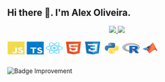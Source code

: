 ## Hi there 👋. I'm Alex Oliveira.

<div align="center" style="display: inline_block">
  <a href="https://github.com/alex0liveira">
    <img height="180em" src="https://github-readme-stats.vercel.app/api?username=alex0liveira&show_icons=true&theme=algolia&include_all_commits=true&count_private=true"/>
    <img height="180em" src="https://github-readme-stats.vercel.app/api/top-langs/?username=alex0liveira&layout=compact&langs_count=7&theme=algolia"/>
  </a>
</div>

<div style="display: inline_block"><br>
  <img align="center" height="30" width="40" src="https://raw.githubusercontent.com/devicons/devicon/master/icons/javascript/javascript-plain.svg">
  <img align="center" height="30" width="40" src="https://raw.githubusercontent.com/devicons/devicon/master/icons/typescript/typescript-plain.svg">
  <img align="center" height="30" width="40" src="https://raw.githubusercontent.com/devicons/devicon/master/icons/react/react-original.svg">
  <img align="center" height="30" width="40" src="https://raw.githubusercontent.com/devicons/devicon/master/icons/html5/html5-original.svg">
  <img align="center" height="30" width="40" src="https://raw.githubusercontent.com/devicons/devicon/master/icons/css3/css3-original.svg">
  <img align="center" height="30" width="40" src="https://raw.githubusercontent.com/devicons/devicon/master/icons/python/python-original.svg">
  <img align="center" height="30" width="40" src="https://raw.githubusercontent.com/devicons/devicon/master/icons/r/r-original.svg">
  <img align="center" height="30" width="40" src="https://raw.githubusercontent.com/devicons/devicon/master/icons/matlab/matlab-original.svg">
</div>

##
![Badge Improvement](http://img.shields.io/static/v1?label=STATUS&message=continuous%20improvement&color=GREEN&style=for-the-badge)
